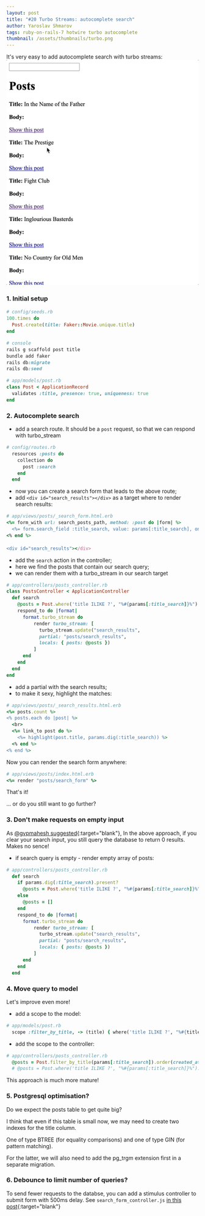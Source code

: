 ```yaml
---
layout: post
title: "#20 Turbo Streams: autocomplete search"
author: Yaroslav Shmarov
tags: ruby-on-rails-7 hotwire turbo autocomplete
thumbnail: /assets/thumbnails/turbo.png
---
```


It's very easy to add autocomplete search with turbo streams:
![turbo streams autocomplete search](assets/images/autocomplete-search.gif)

### 1. Initial setup

```ruby
# config/seeds.rb
100.times do
  Post.create(title: Faker::Movie.unique.title)
end
```

```ruby
# console
rails g scaffold post title
bundle add faker
rails db:migrate
rails db:seed
```

```ruby
# app/models/post.rb
class Post < ApplicationRecord
  validates :title, presence: true, uniqueness: true
end
```

### 2. Autocomplete search

* add a search route. It should be a `post` request, so that we can respond with turbo_stream

```ruby
# config/routes.rb
  resources :posts do
    collection do
      post :search
    end
  end
```

* now you can create a search form that leads to the above route;
* add `<div id="search_results"></div>` as a target where to render search results:

```ruby
# app/views/posts/_search_form.html.erb
<%= form_with url: search_posts_path, method: :post do |form| %>
  <%= form.search_field :title_search, value: params[:title_search], oninput: "this.form.requestSubmit()" %>
<% end %>

<div id="search_results"></div>
```

* add the `search` action in the controller;
* here we find the posts that contain our search query;
* we can render them with a turbo_stream in our search target

```ruby
# app/controllers/posts_controller.rb
class PostsController < ApplicationController
  def search
    @posts = Post.where('title ILIKE ?', "%#{params[:title_search]}%").order(created_at: :desc)
    respond_to do |format|
      format.turbo_stream do
          render turbo_stream: [
            turbo_stream.update("search_results",
            partial: "posts/search_results",
            locals: { posts: @posts })
          ]
      end
    end
  end
end
```

* add a partial with the search results;
* to make it sexy, highlight the matches:

```ruby
# app/views/posts/_search_results.html.erb
<%= posts.count %>
<% posts.each do |post| %>
  <br>
  <%= link_to post do %>
    <%= highlight(post.title, params.dig(:title_search)) %>
  <% end %>
<% end %>
```

Now you can render the search form anywhere:

```ruby
# app/views/posts/index.html.erb
<%= render "posts/search_form" %>
```

That's it!

... or do you still want to go further?

### 3. Don't make requests on empty input

As [@gvpmahesh suggested](https://twitter.com/gvpmahesh/status/1478920884941295617){:target="blank"},
In the above approach, if you clear your search input, you still query the database to return 0 results. Makes no sence!

* if search query is empty - render empty array of posts:

```ruby
# app/controllers/posts_controller.rb
  def search
    if params.dig(:title_search).present?
      @posts = Post.where('title ILIKE ?', "%#{params[:title_search]}%").order(created_at: :desc)
    else
      @posts = []
    end
    respond_to do |format|
      format.turbo_stream do
          render turbo_stream: [
            turbo_stream.update("search_results",
            partial: "posts/search_results",
            locals: { posts: @posts })
          ]
      end
    end
  end
```

### 4. Move query to model

Let's improve even more!

* add a scope to the model:

```ruby
# app/models/post.rb
  scope :filter_by_title, -> (title) { where('title ILIKE ?', "%#{title}%") }
```

* add the scope to the controller:

```ruby
# app/controllers/posts_controller.rb
  @posts = Post.filter_by_title(params[:title_search]).order(created_at: :desc)
  # @posts = Post.where('title ILIKE ?', "%#{params[:title_search]}%").order(created_at: :desc)
```

This approach is much more mature!

### 5. Postgresql optimisation?

Do we expect the posts table to get quite big?

I think that even if this table is small now, we may need to create two indexes for the title column.

One of type BTREE (for equality comparisons) and one of type GIN (for pattern matching).

For the latter, we will also need to add the pg_trgm extension first in a separate migration.

### 6. Debounce to limit number of queries?

To send fewer requests to the databse, you can add a stimulus controller to submit form with 500ms delay. See `search_form_controller.js` [in this post](https://blog.corsego.com/turbo-hotwire-custom-search-without-page-refresh){:target="blank"}
